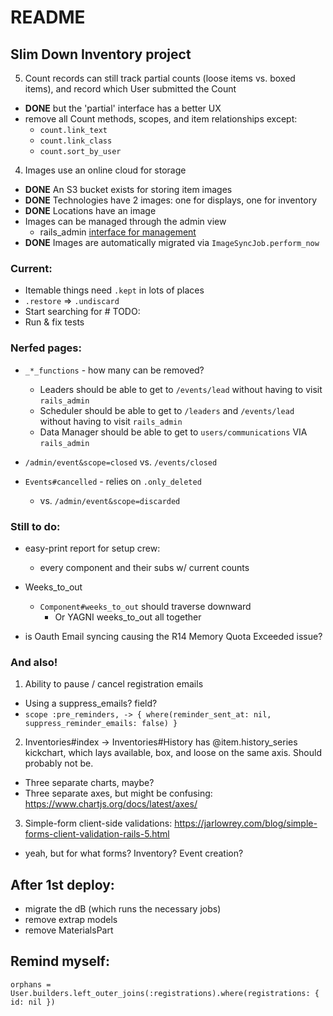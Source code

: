 # README
## Slim Down Inventory project

5. Count records can still track partial counts (loose items vs. boxed items), and record which User submitted the Count
  - **DONE** but the 'partial' interface has a better UX
  - remove all Count methods, scopes, and item relationships except:
    - `count.link_text`
    - `count.link_class`
    - `count.sort_by_user`

4. Images use an online cloud for storage
  - **DONE** An S3 bucket exists for storing item images
  - **DONE** Technologies have 2 images: one for displays, one for inventory
  - **DONE** Locations have an image
  - Images can be managed through the admin view
    * rails_admin [interface for management](https://github.com/sferik/rails_admin/wiki/ActiveStorage)
  - **DONE** Images are automatically migrated via `ImageSyncJob.perform_now`

### Current:
* Itemable things need `.kept` in lots of places
* `.restore` => `.undiscard`
* Start searching for # TODO:
* Run & fix tests

### Nerfed pages:
* `_*_functions` - how many can be removed?
  - Leaders should be able to get to `/events/lead` without having to visit `rails_admin`
  - Scheduler should be able to get to `/leaders` and `/events/lead` without having to visit `rails_admin`
  - Data Manager should be able to get to `users/communications` VIA `rails_admin`

* `/admin/event&scope=closed` vs. `/events/closed`
* `Events#cancelled` - relies on `.only_deleted`
  - vs. `/admin/event&scope=discarded`

### Still to do:
- easy-print report for setup crew:
  - every component and their subs w/ current counts

- Weeks_to_out
  - `Component#weeks_to_out` should traverse downward
    - Or YAGNI weeks_to_out all together

- is Oauth Email syncing causing the R14 Memory Quota Exceeded issue?

### And also!
1. Ability to pause / cancel registration emails
  - Using a suppress_emails? field?
  - `scope :pre_reminders, -> { where(reminder_sent_at: nil, suppress_reminder_emails: false) }`

2. Inventories#index -> Inventories#History has @item.history_series kickchart, which lays available, box, and loose on the same axis. Should probably not be.
  - Three separate charts, maybe?
  - Three separate axes, but might be confusing: https://www.chartjs.org/docs/latest/axes/

3. Simple-form client-side validations: https://jarlowrey.com/blog/simple-forms-client-validation-rails-5.html
- yeah, but for what forms? Inventory? Event creation?

## After 1st deploy:
- migrate the dB (which runs the necessary jobs)
- remove extrap models
- remove MaterialsPart

## Remind myself:
`orphans = User.builders.left_outer_joins(:registrations).where(registrations: { id: nil })`
